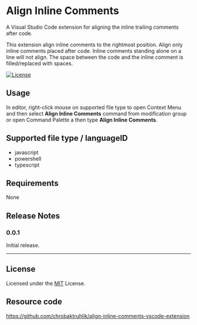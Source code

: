 # Align Inline Comments
A Visual Studio Code extension for aligning the inline trailing comments after code.

This extension align inline comments to the rightmost position. Align only inline comments placed after code. Inline comments standing alone on a line will not align. The space between the code and the inline comment is filled/replaced with spaces.


[![License](https://img.shields.io/badge/License-MIT-blue.svg)](https://github.com/chrobaktruhlik/align-inline-comments-vscode-extension/blob/6e03ba97a5cbc2a7bc79ce6d6726155327499415/LICENSE)

## Usage
In editor, right-click mouse on supported file type to open Context Menu and then select **Align Inline Comments** command from modification group or open Command Palette a then type **Align Inline Comments**.

## Supported file type / languageID
* javascript
* powershell
* typescript

## Requirements

None

## Release Notes
### 0.0.1

Initial release.

---

## License
Licensed under the [MIT](https://github.com/chrobaktruhlik/align-inline-comments-vscode-extension/blob/6e03ba97a5cbc2a7bc79ce6d6726155327499415/LICENSE) License.

## Resource code

https://github.com/chrobaktruhlik/align-inline-comments-vscode-extension
